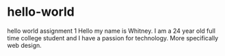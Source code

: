 # hello-world
hello world assignment 1
Hello my name is Whitney. I am a 24 year old full time college student and I have a passion for technology. More specifically web design.
